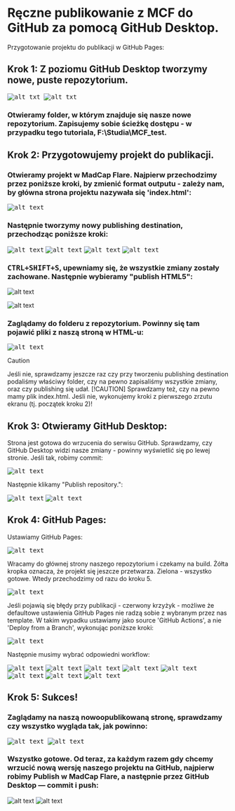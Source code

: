 # Ręczne publikowanie z MCF do GitHub za pomocą GitHub Desktop.

Przygotowanie projektu do publikacji w GitHub Pages:

## Krok 1: Z poziomu GitHub Desktop tworzymy nowe, puste repozytorium.

<kbd>![alt txt](./Resources/Easy_Workflow/1.png)
<kbd>![alt txt](./Resources/Easy_Workflow/2.png)

### Otwieramy folder, w którym znajduje się nasze nowe repozytorium. Zapisujemy sobie ścieżkę dostępu - w przypadku tego tutoriala, F:\Studia\MCF_test.

## Krok 2: Przygotowujemy projekt do publikacji.

### Otwieramy projekt w MadCap Flare. Najpierw przechodzimy przez poniższe kroki, by zmienić format outputu - zależy nam, by główna strona projektu nazywała się 'index.html':
<kbd>![alt text](./Resources/MCF.png)</kbd>

### Następnie tworzymy nowy publishing destination, przechodząc poniższe kroki:

<kbd>![alt text](./Resources/A1.png)</kbd>
<kbd>![alt text](./Resources/A2.png)</kbd>
<kbd>![alt text](./Resources/Easy_Workflow/3.png)</kbd>
<kbd>![alt text](./Resources/A4.png)</kbd>

### <kbd>CTRL+SHIFT+S</kbd>, upewniamy się, że wszystkie zmiany zostały zachowane. Następnie wybieramy "publish HTML5":

![alt text](./Resources/publish.gif)

![alt text](./Resources/Easy_Workflow/5.png)

### Zaglądamy do folderu z repozytorium. Powinny się tam pojawić pliki z naszą stroną w HTML-u:

<kbd>![alt text](./Resources/Easy_Workflow/4.png)</kbd>

>[!CAUTION]
> Jeśli nie, sprawdzamy jeszcze raz czy przy tworzeniu publishing destination podaliśmy właściwy folder, czy na pewno zapisaliśmy wszystkie zmiany, oraz czy publishing się udał. 
>[!CAUTION]
> Sprawdzamy też, czy na pewno mamy plik index.html. Jeśli nie, wykonujemy kroki z pierwszego zrzutu ekranu (tj. początek kroku 2)!

## Krok 3: Otwieramy GitHub Desktop:

Strona jest gotowa do wrzucenia do serwisu GitHub. Sprawdzamy, czy GitHub Desktop widzi nasze zmiany - powinny wyświetlić się po lewej stronie. Jeśli tak, robimy commit:

<kbd>![alt text](./Resources/Easy_Workflow/6.png)</kbd>

Następnie klikamy "Publish repository.":

<kbd>![alt text](./Resources/Easy_Workflow/7.png)</kbd>
<kbd>![alt text](./Resources/Easy_Workflow/8.png)</kbd>

## Krok 4: GitHub Pages:

Ustawiamy GitHub Pages:

<kbd>![alt text](./Resources/Easy_Workflow/9.png)

Wracamy do głównej strony naszego repozytorium i czekamy na build. Żółta kropka oznacza, że projekt się jeszcze przetwarza. Zielona - wszystko gotowe. Wtedy przechodzimy od razu do kroku 5.

<kbd>![alt text](./Resources/Easy_Workflow/10.png)

Jeśli pojawią się błędy przy publikacji - czerwony krzyżyk -  możliwe że defaultowe ustawienia GitHub Pages nie radzą sobie z wybranym przez nas template. W takim wypadku ustawiamy jako source 'GitHub Actions', a nie 'Deploy from a Branch', wykonując poniższe kroki:

<kbd>![alt text](./Resources/B1.png)</kbd>

Następnie musimy wybrać odpowiedni workflow:

<kbd>![alt text](./Resources/1.png)</kbd>
<kbd>![alt text](./Resources/2.png)</kbd>
<kbd>![alt text](./Resources/3.png)</kbd>
<kbd>![alt text](./Resources/4.png)</kbd>
<kbd>![alt text](./Resources/5.png)</kbd>
<kbd>![alt text](./Resources/6.png)</kbd>
<kbd>![alt text](./Resources/7.png)</kbd>
<kbd>![alt text](./Resources/8.png)</kbd>

## Krok 5: Sukces!

### Zaglądamy na naszą nowoopublikowaną stronę, sprawdzamy czy wszystko wygląda tak, jak powinno:

<kbd>![alt text](./Resources/Easy_Workflow/11.png)
<kbd>![alt text](./Resources/Easy_Workflow/12.png)

### Wszystko gotowe. Od teraz, za każdym razem gdy chcemy wrzucić nową wersję naszego projektu na GitHub, najpierw robimy Publish w MadCap Flare, a następnie przez GitHub Desktop — commit i push:

![alt text](./Resources/publish.gif)
![alt text](./Resources/Easy_Workflow/push.gif)